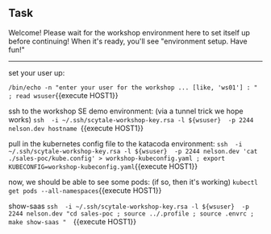 ## Task

Welcome!   Please wait for the workshop environment here to set itself up before continuing!
When it's ready, you'll see "environment setup.  Have fun!"

----


set your user up:

`/bin/echo -n "enter your user for the workshop ... [like, 'ws01'] : " ; read wsuser`{{execute HOST1}}

ssh to the workshop SE demo environment: (via a tunnel trick we hope works)
`ssh  -i ~/.ssh/scytale-workshop-key.rsa -l ${wsuser}  -p 2244 nelson.dev hostname `{{execute HOST1}}

pull in the kubernetes config file to the katacoda environment:
`ssh  -i ~/.ssh/scytale-workshop-key.rsa -l ${wsuser}  -p 2244 nelson.dev 'cat ./sales-poc/kube.config' > workshop-kubeconfig.yaml ; export KUBECONFIG=workshop-kubeconfig.yaml`{{execute HOST1}}

now, we should be able to see some pods:
(if so, then it's working)
`kubectl get pods --all-namespaces`{{execute HOST1}}


show-saas
`ssh  -i ~/.ssh/scytale-workshop-key.rsa -l ${wsuser}  -p 2244 nelson.dev "cd sales-poc ; source ../.profile ; source .envrc ; make show-saas "  `{{execute HOST1}}






